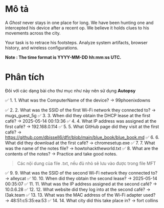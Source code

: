# Mô tả

A *Ghost* never stays in one place for long. We have been hunting one and intercepted his device after a recent op. We believe it holds clues to his movements across the city.

Your task is to retrace his footsteps. Analyze system artifacts, browser history, and wireless configurations.

**Note : The time format is YYYY-MM-DD hh:mm:ss UTC.**

# Phân tích

Đôi với các dạng bài cho thư mục như này nên sử dụng **Autopsy**

✅ 1. 1. What was the ComputerName of the device? → 99phoenixdowns

✅ 2. 2. What was the SSID of the first Wi-Fi network they connected to? → mugs_guest_5g
✅ 3. 3. When did they obtain the DHCP lease at the first café? → 2025-05-14 00:13:36
✅ 4. 4. What IP address was assigned at the first café? → 192.168.0.114
✅ 5. 5. What GitHub page did they visit at the first café? → https://github.com/dbissell6/dfir/blob/main/blue_book/blue_book.md
✅ 6. 6. What did they download at the first café? → chromesetup.exe
✅ 7. 7. What was the name of the notes file? → howtohacktheworld.txt
✅ 8. What are the contents of the notes? → Practice and take good notes.

> Các nội dung của file .txt, nếu đủ nhỏ sẽ lưu vào được trong file MFT

✅ 9. 9. What was the SSID of the second Wi-Fi network they connected to? → alleycat
✅ 10. 10. When did they obtain the second lease? → 2025-05-14 00:35:07
✅ 11. 11. What was the IP address assigned at the second café? → 10.0.6.28
✅ 12. 12. What website did they log into at the second café? → l3ak.team
✅ 13. 13. What was the MAC address of the Wi-Fi adapter used? → 48:51:c5:35:ea:53
✅ 14. 14. What city did this take place in? → fort collins